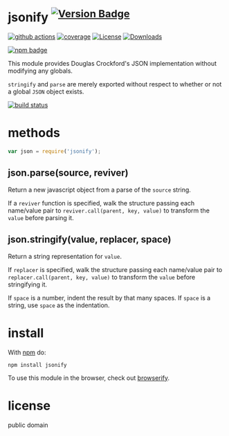 ﻿# jsonify <sup>[![Version Badge][npm-version-svg]][package-url]</sup>

[![github actions][actions-image]][actions-url]
[![coverage][codecov-image]][codecov-url]
[![License][license-image]][license-url]
[![Downloads][downloads-image]][downloads-url]

[![npm badge][npm-badge-png]][package-url]

This module provides Douglas Crockford's JSON implementation without modifying any globals.

`stringify` and `parse` are merely exported without respect to whether or not a global `JSON` object exists.

[![build status](https://secure.travis-ci.org/ljharb/jsonify.png)](https://travis-ci.org/ljharb/jsonify)

# methods

``` js
var json = require('jsonify');
```

## json.parse(source, reviver)

Return a new javascript object from a parse of the `source` string.

If a `reviver` function is specified, walk the structure passing each name/value pair to `reviver.call(parent, key, value)` to transform the `value` before parsing it.

## json.stringify(value, replacer, space)

Return a string representation for `value`.

If `replacer` is specified, walk the structure passing each name/value pair to `replacer.call(parent, key, value)` to transform the `value` before stringifying it.

If `space` is a number, indent the result by that many spaces.
If `space` is a string, use `space` as the indentation.

# install

With [npm](https://npmjs.org) do:

```
npm install jsonify
```

To use this module in the browser, check out
[browserify](https://github.com/browserify/browserify).

# license

public domain

[package-url]: https://npmjs.org/package/jsonify
[npm-version-svg]: https://versionbadg.es/ljharb/jsonify.svg
[deps-svg]: https://david-dm.org/ljharb/jsonify.svg
[deps-url]: https://david-dm.org/ljharb/jsonify
[dev-deps-svg]: https://david-dm.org/ljharb/jsonify/dev-status.svg
[dev-deps-url]: https://david-dm.org/ljharb/jsonify#info=devDependencies
[npm-badge-png]: https://nodei.co/npm/jsonify.png?downloads=true&stars=true
[license-image]: https://img.shields.io/npm/l/jsonify.svg
[license-url]: LICENSE
[downloads-image]: https://img.shields.io/npm/dm/jsonify.svg
[downloads-url]: https://npm-stat.com/charts.html?package=jsonify
[codecov-image]: https://codecov.io/gh/ljharb/jsonify/branch/main/graphs/badge.svg
[codecov-url]: https://app.codecov.io/gh/ljharb/jsonify/
[actions-image]: https://img.shields.io/endpoint?url=https://github-actions-badge-u3jn4tfpocch.runkit.sh/ljharb/jsonify
[actions-url]: https://github.com/ljharb/jsonify/actions
